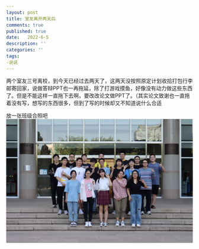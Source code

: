 ```yaml
---
layout: post
title: 室友离开两天后
comments: true
published: true
date:   2022-6-5
description: ''
categories: ''
tags:
-说说
---
```

两个室友三号离校，到今天已经过去两天了，这两天没按照原定计划收拾打包行李邮寄回家，说做答辩PPT也一再拖延，除了打游戏摸鱼，好像没有动力做这些东西了。但是不能这样一直拖下去啊，要改改论文做PPT了。（其实论文致谢也一直拖着没有写，想写的东西很多，但到了写的时候却又不知道说什么合适

放一张班级合照吧
![](\image\2022-06\1.JPG)
